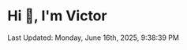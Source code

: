 <h1>Hi 👋, I'm Victor </h1>

<!--RECENT_ACTIVITY:start-->
<!--RECENT_ACTIVITY:end-->

<!--RECENT_ACTIVITY:last_update-->
Last Updated: Monday, June 16th, 2025, 9:38:39 PM
<!--RECENT_ACTIVITY:last_update_end-->
